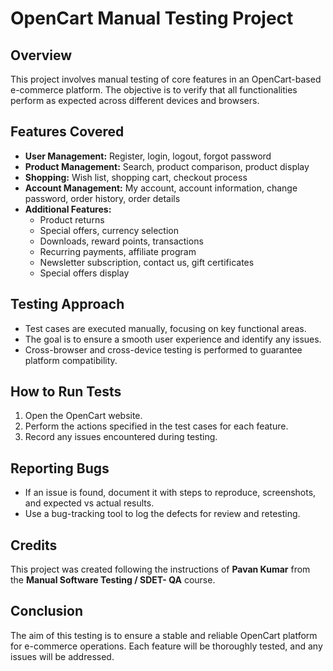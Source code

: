 # OpenCart Manual Testing Project

## Overview
This project involves manual testing of core features in an OpenCart-based e-commerce platform. The objective is to verify that all functionalities perform as expected across different devices and browsers.

## Features Covered
- **User Management:** Register, login, logout, forgot password
- **Product Management:** Search, product comparison, product display
- **Shopping:** Wish list, shopping cart, checkout process
- **Account Management:** My account, account information, change password, order history, order details
- **Additional Features:**
  - Product returns
  - Special offers, currency selection
  - Downloads, reward points, transactions
  - Recurring payments, affiliate program
  - Newsletter subscription, contact us, gift certificates
  - Special offers display

## Testing Approach
- Test cases are executed manually, focusing on key functional areas.
- The goal is to ensure a smooth user experience and identify any issues.
- Cross-browser and cross-device testing is performed to guarantee platform compatibility.

## How to Run Tests
1. Open the OpenCart website.
2. Perform the actions specified in the test cases for each feature.
3. Record any issues encountered during testing.

## Reporting Bugs
- If an issue is found, document it with steps to reproduce, screenshots, and expected vs actual results.
- Use a bug-tracking tool to log the defects for review and retesting.

## Credits
This project was created following the instructions of **Pavan Kumar** from the **Manual Software Testing / SDET- QA** course.

## Conclusion
The aim of this testing is to ensure a stable and reliable OpenCart platform for e-commerce operations. Each feature will be thoroughly tested, and any issues will be addressed.
